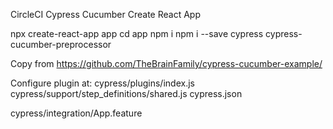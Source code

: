 CircleCI Cypress Cucumber Create React App 

npx create-react-app app
cd app
npm i
npm i --save cypress cypress-cucumber-preprocessor

Copy from https://github.com/TheBrainFamily/cypress-cucumber-example/

Configure plugin at:
cypress/plugins/index.js
cypress/support/step_definitions/shared.js
cypress.json

cypress/integration/App.feature
